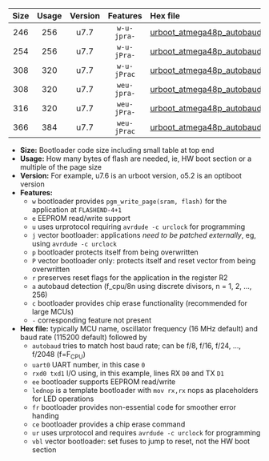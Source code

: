 |Size|Usage|Version|Features|Hex file|
|:-:|:-:|:-:|:-:|:--|
|246|256|u7.7|`w-u-jpra-`|[urboot_atmega48p_autobaud_uart0_rxd0_txd1_lednop_ur_vbl.hex](https://raw.githubusercontent.com/stefanrueger/urboot.hex/main/mcus/atmega48p/autobaud/urboot_atmega48p_autobaud_uart0_rxd0_txd1_lednop_ur_vbl.hex)|
|254|256|u7.7|`w-u-jPra-`|[urboot_atmega48p_autobaud_uart0_rxd0_txd1_ur_vbl.hex](https://raw.githubusercontent.com/stefanrueger/urboot.hex/main/mcus/atmega48p/autobaud/urboot_atmega48p_autobaud_uart0_rxd0_txd1_ur_vbl.hex)|
|308|320|u7.7|`w-u-jPrac`|[urboot_atmega48p_autobaud_uart0_rxd0_txd1_lednop_fr_ce_ur_vbl.hex](https://raw.githubusercontent.com/stefanrueger/urboot.hex/main/mcus/atmega48p/autobaud/urboot_atmega48p_autobaud_uart0_rxd0_txd1_lednop_fr_ce_ur_vbl.hex)|
|308|320|u7.7|`weu-jpra-`|[urboot_atmega48p_autobaud_uart0_rxd0_txd1_ee_lednop_ur_vbl.hex](https://raw.githubusercontent.com/stefanrueger/urboot.hex/main/mcus/atmega48p/autobaud/urboot_atmega48p_autobaud_uart0_rxd0_txd1_ee_lednop_ur_vbl.hex)|
|316|320|u7.7|`weu-jPra-`|[urboot_atmega48p_autobaud_uart0_rxd0_txd1_ee_ur_vbl.hex](https://raw.githubusercontent.com/stefanrueger/urboot.hex/main/mcus/atmega48p/autobaud/urboot_atmega48p_autobaud_uart0_rxd0_txd1_ee_ur_vbl.hex)|
|366|384|u7.7|`weu-jPrac`|[urboot_atmega48p_autobaud_uart0_rxd0_txd1_ee_lednop_fr_ce_ur_vbl.hex](https://raw.githubusercontent.com/stefanrueger/urboot.hex/main/mcus/atmega48p/autobaud/urboot_atmega48p_autobaud_uart0_rxd0_txd1_ee_lednop_fr_ce_ur_vbl.hex)|

- **Size:** Bootloader code size including small table at top end
- **Usage:** How many bytes of flash are needed, ie, HW boot section or a multiple of the page size
- **Version:** For example, u7.6 is an urboot version, o5.2 is an optiboot version
- **Features:**
  + `w` bootloader provides `pgm_write_page(sram, flash)` for the application at `FLASHEND-4+1`
  + `e` EEPROM read/write support
  + `u` uses urprotocol requiring `avrdude -c urclock` for programming
  + `j` vector bootloader: applications *need to be patched externally*, eg, using `avrdude -c urclock`
  + `p` bootloader protects itself from being overwritten
  + `P` vector bootloader only: protects itself and reset vector from being overwritten
  + `r` preserves reset flags for the application in the register R2
  + `a` autobaud detection (f_cpu/8n using discrete divisors, n = 1, 2, ..., 256)
  + `c` bootloader provides chip erase functionality (recommended for large MCUs)
  + `-` corresponding feature not present
- **Hex file:** typically MCU name, oscillator frequency (16 MHz default) and baud rate (115200 default) followed by
  + `autobaud` tries to match host baud rate; can be f/8, f/16, f/24, ..., f/2048 (f=F<sub>CPU</sub>)
  + `uart0` UART number, in this case `0`
  + `rxd0 txd1` I/O using, in this example, lines RX `D0` and TX `D1`
  + `ee` bootloader supports EEPROM read/write
  + `lednop` is a template bootloader with `mov rx,rx` nops as placeholders for LED operations
  + `fr` bootloader provides non-essential code for smoother error handing
  + `ce` bootloader provides a chip erase command
  + `ur` uses urprotocol and requires `avrdude -c urclock` for programming
  + `vbl` vector bootloader: set fuses to jump to reset, not the HW boot section
